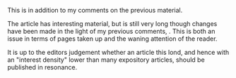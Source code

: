 This is in addition to my comments on the previous material.

The article has interesting material, but is still very long though changes have been made in the light of my previous comments, . This is both an issue in terms of pages taken up and the waning attention of the reader.

It is up to the editors judgement whether an article this lond, and hence with an "interest density" lower than many expository articles, should be published in resonance.